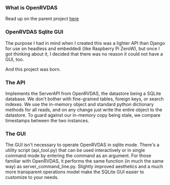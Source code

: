 ### What is OpenRVDAS
Read up on the parent project [here](https://github.com/OceanDataTools/openrvdas)

### OpenRVDAS Sqlite GUI
The purpose I had in mind when I created this was a lighter API than
Django for use on headless and embeddedi (like Raspberry Pi ZeroW), but 
once I got thinking about it, I decided that there was no reason it could 
not have a GUI, too.

And this project was born.

### The API
Implements the ServerAPI from OpenRVDAS, the datastore being a SQLite
database.  We don't bother with fine-grained tables, foreign keys,
or search indexes.  We use the in-memory object and standard python
dictionary methods for all reads, and on any change just write the entire
object to the datastore. 
To guard against our in-memory copy being stale, we compare timestamps between 
the two instances.

### The GUI
The GUI isn't necessary to operate OpenRVDAS in sqlite mode.  There's a 
utility script (api_tool.py) that can be used interactively or in single
command mode by entering the command as an argument.  For those familiar 
with OpenRVDAS, it performs the same function (in much the same way) as
server_command_line.py.
Slightly improved aesthetics and a much more transparent operations model
make the SQLite GUI easier to customize to your needs.


